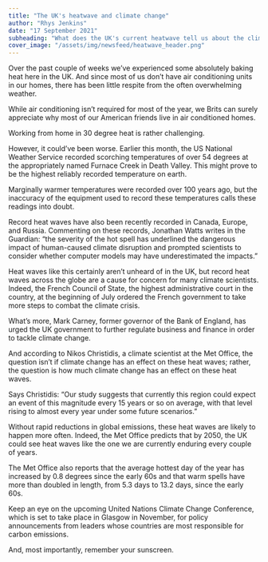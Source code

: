 ```yaml
---
title: "The UK's heatwave and climate change"
author: "Rhys Jenkins"
date: "17 September 2021"
subheading: "What does the UK's current heatwave tell us about the climate? And how can we prepare our homes and offices to be more sustainable over the coming years?"
cover_image: "/assets/img/newsfeed/heatwave_header.png"   
---
```


Over the past couple of weeks we’ve experienced some absolutely baking heat here in the UK. And since most of us don’t have air conditioning units in our homes, there has been little respite from the often overwhelming weather.

While air conditioning isn’t required for most of the year, we Brits can surely appreciate why most of our American friends live in air conditioned homes.

Working from home in 30 degree heat is rather challenging.

However, it could’ve been worse. Earlier this month, the US National Weather Service recorded scorching temperatures of over 54 degrees at the appropriately named Furnace Creek in Death Valley. This might prove to be the highest reliably recorded temperature on earth.

Marginally warmer temperatures were recorded over 100 years ago, but the inaccuracy of the equipment used to record these temperatures calls these readings into doubt.

Record heat waves have also been recently recorded in Canada, Europe, and Russia. Commenting on these records, Jonathan Watts writes in the Guardian: “the severity of the hot spell has underlined the dangerous impact of human-caused climate disruption and prompted scientists to consider whether computer models may have underestimated the impacts.”

Heat waves like this certainly aren’t unheard of in the UK, but record heat waves across the globe are a cause for concern for many climate scientists. Indeed, the French Council of State, the highest administrative court in the country, at the beginning of July ordered the French government to take more steps to combat the climate crisis.

What’s more, Mark Carney, former governor of the Bank of England, has urged the UK government to further regulate business and finance in order to tackle climate change.

And according to Nikos Christidis, a climate scientist at the Met Office, the question isn’t if climate change has an effect on these heat waves; rather, the question is how much climate change has an effect on these heat waves.

Says Christidis: “Our study suggests that currently this region could expect an event of this magnitude every 15 years or so on average, with that level rising to almost every year under some future scenarios.”

Without rapid reductions in global emissions, these heat waves are likely to happen more often. Indeed, the Met Office predicts that by 2050, the UK could see heat waves like the one we are currently enduring every couple of years.

The Met Office also reports that the average hottest day of the year has increased by 0.8 degrees since the early 60s and that warm spells have more than doubled in length, from 5.3 days to 13.2 days, since the early 60s.

Keep an eye on the upcoming United Nations Climate Change Conference, which is set to take place in Glasgow in November, for policy announcements from leaders whose countries are most responsible for carbon emissions.

And, most importantly, remember your sunscreen.